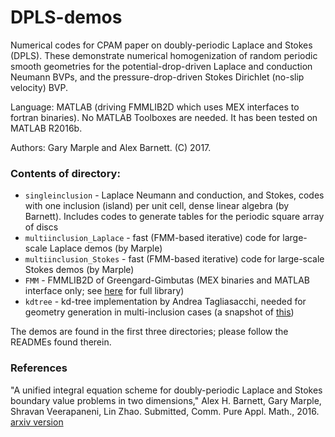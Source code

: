 # DPLS-demos

Numerical codes for CPAM paper on doubly-periodic Laplace and Stokes (DPLS).
These demonstrate numerical homogenization of random periodic smooth
geometries for the
potential-drop-driven Laplace and conduction
Neumann BVPs, and the pressure-drop-driven
Stokes Dirichlet (no-slip velocity) BVP.

Language: MATLAB (driving FMMLIB2D which uses MEX interfaces to fortran binaries). No MATLAB Toolboxes are needed. It has been tested on MATLAB R2016b.

Authors: Gary Marple and Alex Barnett.  (C) 2017.

### Contents of directory:

  * `singleinclusion` - Laplace Neumann and conduction, and Stokes, codes with one inclusion (island) per unit cell, dense linear algebra (by Barnett). Includes codes to generate tables for the periodic square array of discs  
  * `multiinclusion_Laplace` - fast (FMM-based iterative) code for large-scale Laplace demos (by Marple)  
  * `multiinclusion_Stokes` - fast (FMM-based iterative) code for large-scale Stokes demos (by Marple)  
  * `FMM` - FMMLIB2D of Greengard-Gimbutas (MEX binaries and MATLAB interface only; see [here](https://github.com/zgimbutas/fmmlib2d) for full library)  
  * `kdtree` - kd-tree implementation by Andrea Tagliasacchi, needed for geometry generation in multi-inclusion cases (a snapshot of [this](https://github.com/ataiya/kdtree))  

The demos are found in the first three directories; please follow the READMEs found therein.

### References

"A unified integral equation scheme for doubly-periodic Laplace and Stokes boundary value problems in two dimensions,"
Alex H. Barnett, Gary Marple, Shravan Veerapaneni, Lin Zhao.
Submitted, Comm. Pure Appl. Math., 2016.
[arxiv version](https://arxiv.org/abs/1611.08038)

